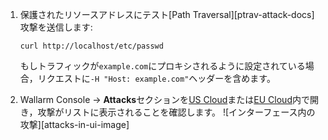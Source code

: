 1. 保護されたリソースアドレスにテスト[Path Traversal][ptrav-attack-docs]攻撃を送信します:

    ```
    curl http://localhost/etc/passwd
    ```

    もしトラフィックが`example.com`にプロキシされるように設定されている場合，リクエストに`-H "Host: example.com"`ヘッダーを含めます。
2. Wallarm Console → **Attacks**セクションを[US Cloud](https://us1.my.wallarm.com/attacks)または[EU Cloud](https://my.wallarm.com/attacks)内で開き，攻撃がリストに表示されることを確認します。
    ![インターフェース内の攻撃][attacks-in-ui-image]